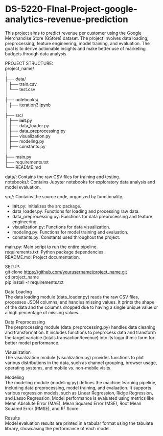 # DS-5220-FInal-Project-google-analytics-revenue-prediction

This project aims to predict revenue per customer using the Google Merchandise Store (GStore) dataset. The project involves data loading, preprocessing, feature engineering, model training, and evaluation. The goal is to derive actionable insights and make better use of marketing budgets through data analysis.

PROJECT STRUCTURE:<br/> 
project_name/ <br/> 
│<br/> 
├── data/<br/> 
│   ├── train.csv<br/> 
│   └── test.csv<br/> 
│<br/> 
├── notebooks/<br/> 
│   ├──  iteration3.ipynb<br/> 
│<br/> 
├── src/<br/> 
│   ├── __init__.py<br/> 
│   ├── data_loader.py<br/> 
│   ├── data_preprocessing.py<br/> 
│   ├── visualization.py<br/> 
│   ├── modeling.py<br/> 
│   ├── constants.py<br/> 
│<br/> 
├── main.py<br/> 
├── requirements.txt<br/> 
└── README.md<br/> 

data/: Contains the raw CSV files for training and testing.<br/> 
notebooks/: Contains Jupyter notebooks for exploratory data analysis and model evaluation.

src/: Contains the source code, organized by functionality.<br/> 
- __init__.py: Initializes the src package.
- data_loader.py: Functions for loading and processing raw data.
- data_preprocessing.py: Functions for data preprocessing and feature engineering.
- visualization.py: Functions for data visualization.
- modeling.py: Functions for model training and evaluation.
- constants.py: Constants used throughout the project.

main.py: Main script to run the entire pipeline.<br/> 
requirements.txt: Python package dependencies.<br/> 
README.md: Project documentation.<br/> 


SETUP:<br/>
git clone https://github.com/yourusername/project_name.git<br/>
cd project_name<br/>
pip install -r requirements.txt<br/>


Data Loading<br/>
The data loading module (data_loader.py) reads the raw CSV files, processes JSON columns, and handles missing values. It prints the shape of the data and the columns dropped due to having a single unique value or a high percentage of missing values.

Data Preprocessing<br/>
The preprocessing module (data_preprocessing.py) handles data cleaning and transformation. It includes functions to preprocess data and transform the target variable (totals.transactionRevenue) into its logarithmic form for better model performance.

Visualization<br/>
The visualization module (visualization.py) provides functions to plot various distributions in the data, such as channel grouping, browser usage, operating systems, and mobile vs. non-mobile visits.

Modeling<br/>
The modeling module (modeling.py) defines the machine learning pipeline, including data preprocessing, model training, and evaluation. It supports various regression models, such as Linear Regression, Ridge Regression, and Lasso Regression. Model performance is evaluated using metrics like Mean Absolute Error (MAE), Mean Squared Error (MSE), Root Mean Squared Error (RMSE), and R² Score.

Results<br/>
Model evaluation results are printed in a tabular format using the tabulate library, showcasing the performance of each model.


